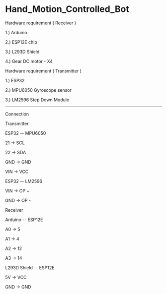# Hand_Motion_Controlled_Bot

Hardware requirement ( Receiver )

1.) Arduino 


2.) ESP12E chip


3.) L293D Shield


4.) Gear DC motor - X4



Hardware requirement ( Transmitter )

1.) ESP32 

2.) MPU6050 Gyroscope sensor

3.) LM2596 Step Down Module

--------------------------------------------------------

Connection

Transmitter


ESP32 -- MPU6050

21   -> SCL

22   -> SDA

GND  -> GND

VIN  -> VCC


ESP32 -- LM2596

VIN ->   OP +

GND ->   OP -


Receiver

Arduino -- ESP12E

A0 -> 5          

A1 -> 4

A2 -> 12

A3 -> 14

L293D Shield -- ESP12E

5V   -> VCC

GND  -> GND



